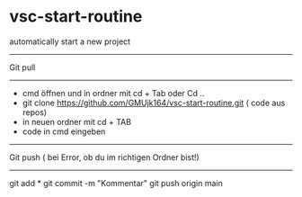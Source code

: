 # vsc-start-routine
automatically start a new project

************************************************
Git pull
************************************************
  - cmd öffnen und in ordner mit cd + Tab oder Cd ..
  - git clone https://github.com/GMUjk164/vsc-start-routine.git ( code aus repos)
  - in neuen ordner mit cd + TAB
  - code in cmd eingeben

************************************************
Git push ( bei Error, ob du im richtigen Ordner bist!)
************************************************
git add *
git commit -m "Kommentar"
git push origin main